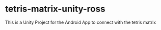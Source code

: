# tetris-matrix-unity-ross

This is a Unity Project for the Android App to connect with the tetris matrix
